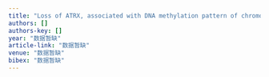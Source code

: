 ```yaml
---
title: "Loss of ATRX, associated with DNA methylation pattern of chromosome end, impacted biological behaviors of astrocytic tumors"
authors: []
authors-key: []
year: "数据暂缺"
article-link: "数据暂缺"
venue: "数据暂缺"
bibex: "数据暂缺"
---
```

